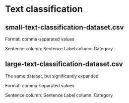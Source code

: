 # Text classification

## small-text-classification-dataset.csv

Format: comma-separated values

Sentence column: Sentence
Label column: Category


## large-text-classification-dataset.csv

The same dataset, but significantly expanded

Format: comma-separated values

Sentence column: Sentence
Label column: Category
